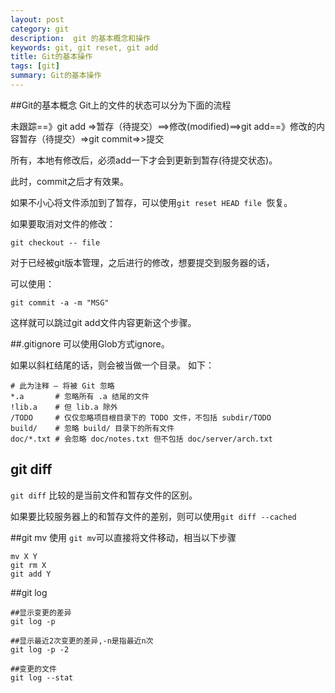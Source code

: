 ```yaml
---
layout: post
category: git
description:  git 的基本概念和操作
keywords: git, git reset, git add
title: Git的基本操作
tags: [git]
summary: Git的基本操作
---
```



##Git的基本概念
Git上的文件的状态可以分为下面的流程

未跟踪==》git add =>暂存（待提交）==>修改(modified)==>git add==》修改的内容暂存（待提交）=>git commit=>>提交

所有，本地有修改后，必须add一下才会到更新到暂存(待提交状态)。

此时，commit之后才有效果。

如果不小心将文件添加到了暂存，可以使用`git reset HEAD file `恢复。

如果要取消对文件的修改：

	git checkout -- file



对于已经被git版本管理，之后进行的修改，想要提交到服务器的话，

可以使用：

	git commit -a -m "MSG"
	
这样就可以跳过git add文件内容更新这个步骤。


##.gitignore
可以使用Glob方式ignore。

如果以斜杠结尾的话，则会被当做一个目录。
如下：

	# 此为注释 – 将被 Git 忽略
	*.a       # 忽略所有 .a 结尾的文件
	!lib.a    # 但 lib.a 除外
	/TODO     # 仅仅忽略项目根目录下的 TODO 文件，不包括 subdir/TODO
	build/    # 忽略 build/ 目录下的所有文件
	doc/*.txt # 会忽略 doc/notes.txt 但不包括 doc/server/arch.txt
	
## git diff

`git diff` 比较的是当前文件和暂存文件的区别。

如果要比较服务器上的和暂存文件的差别，则可以使用`git diff --cached`

##git mv
使用	`git mv`可以直接将文件移动，相当以下步骤
	
	mv X Y
	git rm X
	git add Y

##git log

	##显示变更的差异
	git log -p	
	
	##显示最近2次变更的差异,-n是指最近n次
	git log -p -2	
	
	##变更的文件
	git log --stat

